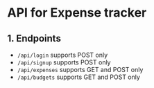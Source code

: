 # API for Expense tracker

## 1. Endpoints

- `/api/login` supports POST only
- `/api/signup` supports POST only
- `/api/expenses` supports GET and POST only
- `/api/budgets` supports GET and POST only
